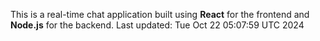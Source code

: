 This is a real-time chat application built using **React** for the frontend and **Node.js** for the backend.
Last updated: Tue Oct 22 05:07:59 UTC 2024
